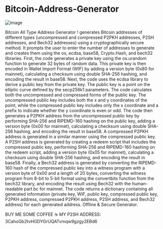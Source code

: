 # Bitcoin-Address-Generator

![image](https://user-images.githubusercontent.com/118663824/235739740-41bac101-8925-4ca5-84b1-f9fbdabc90ff.png)

Bitcoin All Type Address Generator ! generates Bitcoin addresses of different types (uncompressed and compressed P2PKH addresses, P2SH addresses, and Bech32 addresses) using a cryptographically secure method. It prompts the user to enter the number of addresses to generate and creates them using the os, ecdsa, base58, Crypto.Hash, and bech32 libraries.  First, the code generates a private key using the os.urandom function to generate 32 bytes of random data. This private key is then encoded in Wallet Import Format (WIF) by adding a version byte (0x80 for mainnet), calculating a checksum using double SHA-256 hashing, and encoding the result in base58.  Next, the code uses the ecdsa library to derive a public key from the private key. The public key is a point on the elliptic curve defined by the secp256k1 parameters. The code calculates both the uncompressed and compressed forms of the public key. The uncompressed public key includes both the x and y coordinates of the point, while the compressed public key includes only the x coordinate and a prefix to indicate whether the y coordinate is even or odd.  The code then generates a P2PKH address from the uncompressed public key by performing SHA-256 and RIPEMD-160 hashing on the public key, adding a version byte (0x00 for mainnet), calculating a checksum using double SHA-256 hashing, and encoding the result in base58. A compressed P2PKH address is generated in a similar manner using the compressed public key.  A P2SH address is generated by creating a redeem script that includes the compressed public key, performing SHA-256 and RIPEMD-160 hashing on the redeem script, adding a version byte (0x05 for mainnet), calculating a checksum using double SHA-256 hashing, and encoding the result in base58.  Finally, a Bech32 address is generated by converting the RIPEMD-160 hash of the compressed public key into a witness program with a version byte of 0x00 and a length of 20 bytes, converting the witness program from 8-bit to 5-bit format using the convertbits function from the bech32 library, and encoding the result using Bech32 with the human-readable part bc for mainnet.  The code returns a dictionary containing all generated information (private key, WIF, public key, compressed public key, P2PKH address, compressed P2PKH address, P2SH address, and Bech32 address) for each generated address. Offline & Secure Generator.

BUY ME SOME COFFEE ☕
MY P2SH ADDRESS: 3CahoGb2tvHGDYGrUQATvmqw9gzgy2EBd6
